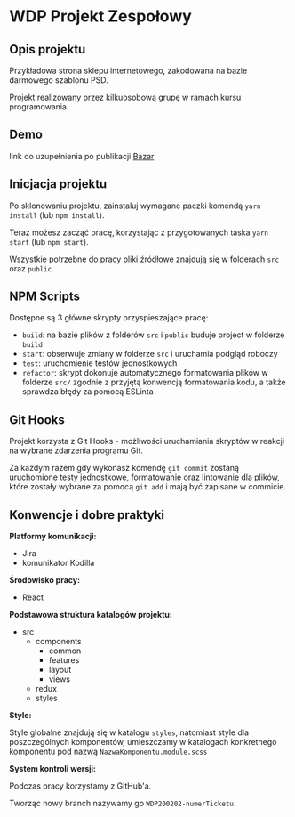 


# WDP Projekt Zespołowy

## Opis projektu

Przykładowa strona sklepu internetowego, zakodowana na bazie darmowego szablonu PSD.

Projekt realizowany przez kilkuosobową grupę w ramach kursu programowania.

## Demo

link do uzupełnienia po publikacji [Bazar]()

## Inicjacja projektu

Po sklonowaniu projektu, zainstaluj wymagane paczki komendą `yarn install` (lub `npm install`).

Teraz możesz zacząć pracę, korzystając z przygotowanych taska `yarn start` (lub `npm start`).

Wszystkie potrzebne do pracy pliki źródłowe znajdują się w folderach `src` oraz `public`.

## NPM Scripts

Dostępne są 3 główne skrypty przyspieszające pracę:

- `build`: na bazie plików z folderów `src` i `public` buduje project w folderze `build`
- `start`: obserwuje zmiany w folderze `src` i uruchamia podgląd roboczy
- `test`: uruchomienie testów jednostkowych
- `refactor`: skrypt dokonuje automatycznego formatowania plików w folderze `src/`
  zgodnie z przyjętą konwencją formatowania kodu, a także sprawdza błędy za pomocą ESLinta

## Git Hooks

Projekt korzysta z Git Hooks - możliwości uruchamiania skryptów w reakcji na wybrane zdarzenia programu Git.

Za każdym razem gdy wykonasz komendę `git commit` zostaną uruchomione testy jednostkowe, formatowanie oraz lintowanie
dla plików, które zostały wybrane za pomocą `git add` i mają być zapisane w commicie.

## Konwencje i dobre praktyki

**Platformy komunikacji:**
- Jira
- komunikator Kodilla

**Środowisko pracy:**
- React

**Podstawowa struktura katalogów projektu:**
- src
  - components
    - common
    - features
    - layout
    - views
  - redux
  - styles

**Style:**

 Style globalne znajdują się w katalogu `styles`, natomiast style dla poszczególnych komponentów, umieszczamy w katalogach konkretnego komponentu pod nazwą `NazwaKomponentu.module.scss`

**System kontroli wersji:**

Podczas pracy korzystamy z GitHub'a.

Tworząc nowy branch nazywamy go `WDP200202-numerTicketu`.

